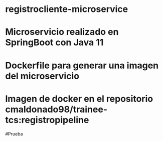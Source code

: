 # registrocliente-microservice
# Microservicio realizado en SpringBoot con Java 11
# Dockerfile para generar una imagen del microservicio
# Imagen de docker en el repositorio cmaldonado98/trainee-tcs:registropipeline
#Prueba
